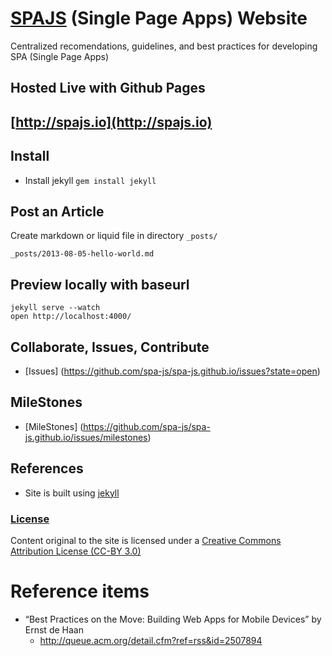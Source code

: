 # [SPAJS](http://spajs.io) (Single Page Apps) Website

Centralized recomendations, guidelines, and best practices for developing SPA (Single Page Apps)

## Hosted Live with Github Pages
## [http://spajs.io](http://spajs.io)

## Install
- Install jekyll `gem install jekyll`

## Post an Article
Create markdown or liquid file in directory `_posts/`

    _posts/2013-08-05-hello-world.md

## Preview locally with baseurl
    jekyll serve --watch
    open http://localhost:4000/

## Collaborate, Issues, Contribute
- [Issues] (https://github.com/spa-js/spa-js.github.io/issues?state=open) 

## MileStones
- [MileStones] (https://github.com/spa-js/spa-js.github.io/issues/milestones)

## References
- Site is built using [jekyll](http://jekyllrb.com/)

### [License](LICENSE)
Content original to the site is licensed under a [Creative Commons Attribution License (CC-BY 3.0)](https://creativecommons.org/licenses/by/3.0/)


# Reference items
- “Best Practices on the Move: Building Web Apps for Mobile Devices” by Ernst de Haan
	- http://queue.acm.org/detail.cfm?ref=rss&id=2507894

